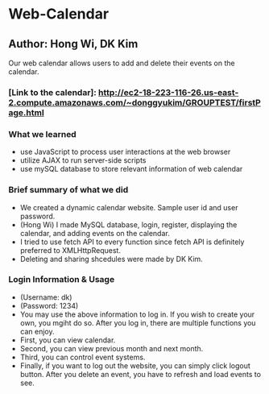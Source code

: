# Web-Calendar

## Author: Hong Wi, DK Kim

Our web calendar allows users to add and delete their events on the calendar.

### [Link to the calendar]: <http://ec2-18-223-116-26.us-east-2.compute.amazonaws.com/~donggyukim/GROUPTEST/firstPage.html>

### What we learned

- use JavaScript to process user interactions at the web browser
- utilize AJAX to run server-side scripts
- use mySQL database to store relevant information of web calendar

### Brief summary of what we did

- We created a dynamic calendar website. Sample user id and user password.
- (Hong Wi) I made MySQL database, login, register, displaying the calendar, and adding events on the calendar. 
- I tried to use fetch API to every function since fetch API is definitely preferred to XMLHttpRequest.
- Deleting and sharing shcedules were made by DK Kim. 

### Login Information & Usage

- (Username: dk) 
- (Password: 1234) 
- You may use the above information to log in. If you wish to create your own, you mgiht do so. After you log in, there are multiple functions you can enjoy. 
- First, you can view calendar. 
- Second, you can view previous month and next month. 
- Third, you can control event systems. 
- Finally, if you want to log out the website, you can simply click logout button. After you delete an event, you have to refresh and load events to see.

